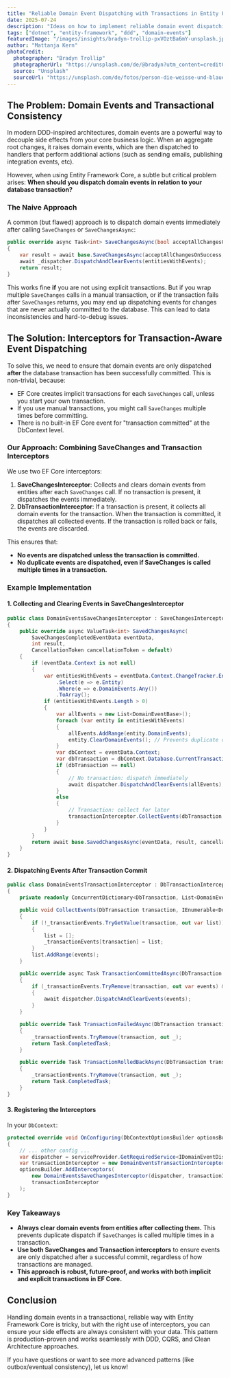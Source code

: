 ```yaml
---
title: "Reliable Domain Event Dispatching with Transactions in Entity Framework Core"
date: 2025-07-24
description: "Ideas on how to implement reliable domain event dispatching with transactions in Entity Framework Core"
tags: ["dotnet", "entity-framework", "ddd", "domain-events"]
featuredImage: "/images/insights/bradyn-trollip-pxVOztBa6mY-unsplash.jpg"
author: "Mattanja Kern"
photoCredit:
  photographer: "Bradyn Trollip"
  photographerUrl: "https://unsplash.com/de/@bradyn?utm_content=creditCopyText&utm_medium=referral&utm_source=unsplash"
  source: "Unsplash"
  sourceUrl: "https://unsplash.com/de/fotos/person-die-weisse-und-blaue-plastikblocke-halt-pxVOztBa6mY?utm_content=creditCopyText&utm_medium=referral&utm_source=unsplash"
---
```


## The Problem: Domain Events and Transactional Consistency

In modern DDD-inspired architectures, domain events are a powerful way to decouple side effects from your core business logic. When an aggregate root changes, it raises domain events, which are then dispatched to handlers that perform additional actions (such as sending emails, publishing integration events, etc).

However, when using Entity Framework Core, a subtle but critical problem arises: **When should you dispatch domain events in relation to your database transaction?**

### The Naive Approach

A common (but flawed) approach is to dispatch domain events immediately after calling `SaveChanges` or `SaveChangesAsync`:

```csharp
public override async Task<int> SaveChangesAsync(bool acceptAllChangesOnSuccess, CancellationToken cancellationToken = default)
{
    var result = await base.SaveChangesAsync(acceptAllChangesOnSuccess, cancellationToken);
    await _dispatcher.DispatchAndClearEvents(entitiesWithEvents);
    return result;
}
```

This works fine **if** you are not using explicit transactions. But if you wrap multiple `SaveChanges` calls in a manual transaction, or if the transaction fails after `SaveChanges` returns, you may end up dispatching events for changes that are never actually committed to the database. This can lead to data inconsistencies and hard-to-debug issues.

## The Solution: Interceptors for Transaction-Aware Event Dispatching

To solve this, we need to ensure that domain events are only dispatched **after** the database transaction has been successfully committed. This is non-trivial, because:

- EF Core creates implicit transactions for each `SaveChanges` call, unless you start your own transaction.
- If you use manual transactions, you might call `SaveChanges` multiple times before committing.
- There is no built-in EF Core event for "transaction committed" at the DbContext level.

### Our Approach: Combining SaveChanges and Transaction Interceptors

We use two EF Core interceptors:

1. **SaveChangesInterceptor**: Collects and clears domain events from entities after each `SaveChanges` call. If no transaction is present, it dispatches the events immediately.
2. **DbTransactionInterceptor**: If a transaction is present, it collects all domain events for the transaction. When the transaction is committed, it dispatches all collected events. If the transaction is rolled back or fails, the events are discarded.

This ensures that:
- **No events are dispatched unless the transaction is committed.**
- **No duplicate events are dispatched, even if SaveChanges is called multiple times in a transaction.**

### Example Implementation

#### 1. Collecting and Clearing Events in SaveChangesInterceptor

```csharp
public class DomainEventsSaveChangesInterceptor : SaveChangesInterceptor
{
    public override async ValueTask<int> SavedChangesAsync(
        SaveChangesCompletedEventData eventData,
        int result,
        CancellationToken cancellationToken = default)
    {
        if (eventData.Context is not null)
        {
            var entitiesWithEvents = eventData.Context.ChangeTracker.Entries<HasDomainEventsBase>()
                .Select(e => e.Entity)
                .Where(e => e.DomainEvents.Any())
                .ToArray();
            if (entitiesWithEvents.Length > 0)
            {
                var allEvents = new List<DomainEventBase>();
                foreach (var entity in entitiesWithEvents)
                {
                    allEvents.AddRange(entity.DomainEvents);
                    entity.ClearDomainEvents(); // Prevents duplicate dispatch
                }
                var dbContext = eventData.Context;
                var dbTransaction = dbContext.Database.CurrentTransaction?.GetDbTransaction();
                if (dbTransaction == null)
                {
                    // No transaction: dispatch immediately
                    await dispatcher.DispatchAndClearEvents(allEvents);
                }
                else
                {
                    // Transaction: collect for later
                    transactionInterceptor.CollectEvents(dbTransaction, allEvents);
                }
            }
        }
        return await base.SavedChangesAsync(eventData, result, cancellationToken);
    }
}
```

#### 2. Dispatching Events After Transaction Commit

```csharp
public class DomainEventsTransactionInterceptor : DbTransactionInterceptor
{
    private readonly ConcurrentDictionary<DbTransaction, List<DomainEventBase>> _transactionEvents = new();

    public void CollectEvents(DbTransaction transaction, IEnumerable<DomainEventBase> events)
    {
        if (!_transactionEvents.TryGetValue(transaction, out var list))
        {
            list = [];
            _transactionEvents[transaction] = list;
        }
        list.AddRange(events);
    }

    public override async Task TransactionCommittedAsync(DbTransaction transaction, TransactionEndEventData eventData, CancellationToken cancellationToken = default)
    {
        if (_transactionEvents.TryRemove(transaction, out var events) && events.Count > 0)
        {
            await dispatcher.DispatchAndClearEvents(events);
        }
    }

    public override Task TransactionFailedAsync(DbTransaction transaction, TransactionErrorEventData eventData, CancellationToken cancellationToken = default)
    {
        _transactionEvents.TryRemove(transaction, out _);
        return Task.CompletedTask;
    }

    public override Task TransactionRolledBackAsync(DbTransaction transaction, TransactionEndEventData eventData, CancellationToken cancellationToken = default)
    {
        _transactionEvents.TryRemove(transaction, out _);
        return Task.CompletedTask;
    }
}
```

#### 3. Registering the Interceptors

In your `DbContext`:

```csharp
protected override void OnConfiguring(DbContextOptionsBuilder optionsBuilder)
{
    // ... other config ...
    var dispatcher = serviceProvider.GetRequiredService<IDomainEventDispatcher>();
    var transactionInterceptor = new DomainEventsTransactionInterceptor(dispatcher);
    optionsBuilder.AddInterceptors(
        new DomainEventsSaveChangesInterceptor(dispatcher, transactionInterceptor),
        transactionInterceptor
    );
}
```

### Key Takeaways

- **Always clear domain events from entities after collecting them.** This prevents duplicate dispatch if `SaveChanges` is called multiple times in a transaction.
- **Use both SaveChanges and Transaction interceptors** to ensure events are only dispatched after a successful commit, regardless of how transactions are managed.
- **This approach is robust, future-proof, and works with both implicit and explicit transactions in EF Core.**

## Conclusion

Handling domain events in a transactional, reliable way with Entity Framework Core is tricky, but with the right use of interceptors, you can ensure your side effects are always consistent with your data. This pattern is production-proven and works seamlessly with DDD, CQRS, and Clean Architecture approaches.

If you have questions or want to see more advanced patterns (like outbox/eventual consistency), let us know!
